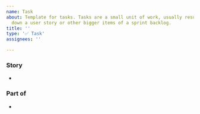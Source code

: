 ```yaml
---
name: Task
about: Template for tasks. Tasks are a small unit of work, usually resulting of breaking
  down a user story or other bigger items of a sprint backlog.
title: ''
type: '✅ Task'
assignees: ''

---
```


### Story
-

### Part of
- <!-- Insert Story issue number here -->

